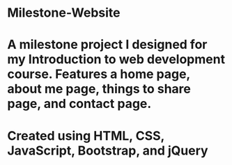 # Milestone-Website
# A milestone project I designed for my Introduction to web development course. Features a home page, about me page, things to share page, and contact page. 
# Created using HTML, CSS, JavaScript, Bootstrap, and jQuery
